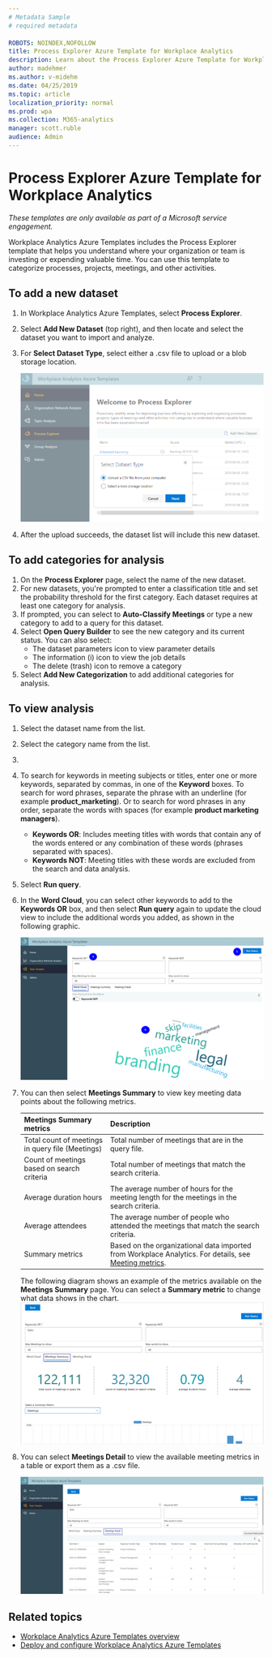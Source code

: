 ```yaml
---
# Metadata Sample
# required metadata

ROBOTS: NOINDEX,NOFOLLOW
title: Process Explorer Azure Template for Workplace Analytics 
description: Learn about the Process Explorer Azure Template for Workplace Analytics and how to use it
author: madehmer
ms.author: v-midehm
ms.date: 04/25/2019
ms.topic: article
localization_priority: normal 
ms.prod: wpa
ms.collection: M365-analytics
manager: scott.ruble
audience: Admin
---
```


# Process Explorer Azure Template for Workplace Analytics

_These templates are only available as part of a Microsoft service engagement._

Workplace Analytics Azure Templates includes the Process Explorer template that helps you understand where your organization or team is investing or expending valuable time. You can use this template to categorize processes, projects, meetings, and other activities. 

## To add a new dataset

1. In Workplace Analytics Azure Templates, select **Process Explorer**.
2. Select **Add New Dataset** (top right), and then locate and select the dataset you want to import and analyze. 
3. For **Select Dataset Type**, select either a .csv file to upload or a blob storage location.

   ![Select a dataset type](./images/process-explorer.png)

4. After the upload succeeds, the dataset list will include this new dataset. 

## To add categories for analysis

1. On the **Process Explorer** page, select the name of the new dataset.
2. For new datasets, you're prompted to enter a classification title and set the probability threshold for the first category. Each dataset requires at least one category for analysis.
3. If prompted, you can select to **Auto-Classify Meetings** or type a new category to add to a query for this dataset.
4. Select **Open Query Builder** to see the new category and its current status. You can also select:
   * The dataset parameters icon to view parameter details
   * The information (i) icon to view the job details
   * The delete (trash) icon to remove a category
5. Select **Add New Categorization** to add additional categories for analysis.

## To view analysis

1. Select the dataset name from the list.
2. Select the category name from the list.
3. 
4. To search for keywords in meeting subjects or titles, enter one or more keywords, separated by commas, in one of the **Keyword** boxes. To search for word phrases, separate the phrase with an underline (for example **product_marketing**). Or to search for word phrases in any order, separate the words with spaces (for example **product marketing managers**).

   * **Keywords OR**: Includes meeting titles with words that contain any of the words entered or any combination of these words (phrases separated with spaces).
   * **Keywords NOT**: Meeting titles with these words are excluded from the search and data analysis.
5. Select **Run query**.
6. In the **Word Cloud**, you can select other keywords to add to the **Keywords OR** box, and then select **Run query** again to update the cloud view to include the additional words you added, as shown in the following graphic.

   ![Topic Analysis Word Cloud](./images/topa-word-cloud.png)

7. You can then select **Meetings Summary** to view key meeting data points about the following metrics.

   |Meetings Summary metrics |Description
   ------------------------|------------
   |Total count of meetings in query file (Meetings) | Total number of meetings that are in the query file.
   |Count of meetings based on search criteria | Total number of meetings that match the search criteria.
   |Average duration hours | The average number of hours for the meeting length for the meetings in the search criteria.
   |Average attendees | The average number of people who attended the meetings that match the search criteria.
   |Summary metrics | Based on the organizational data imported from Workplace Analytics. For details, see [Meeting metrics](../use/metric-definitions.md#meeting-metrics).

   The following diagram shows an example of the metrics available on the **Meetings Summary** page. You can select a **Summary metric** to change what data shows in the chart.
   ![Topic Analysis Meeting Summary page](./images/topa-meetings-summary.png)

8. You can select **Meetings Detail** to view the available meeting metrics in a table or export them as a .csv file.

   ![Topic Analysis Meeting Details page](./images/topa-meetings-detail.png)

## Related topics

* [Workplace Analytics Azure Templates overview](./overview.md)
* [Deploy and configure Workplace Analytics Azure Templates](./deploy-configure.md)